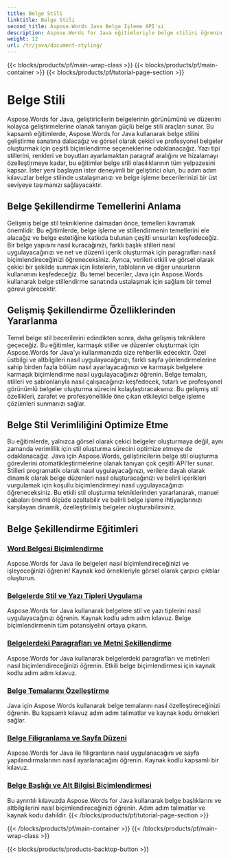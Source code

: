 ```yaml
---
title: Belge Stili
linktitle: Belge Stili
second_title: Aspose.Words Java Belge İşleme API'si
description: Aspose.Words for Java eğitimleriyle belge stilini öğrenin. Görsel olarak çekici ve etkili belgeler için gelişmiş biçimlendirme tekniklerini öğrenin.
weight: 12
url: /tr/java/document-styling/
---
```


{{< blocks/products/pf/main-wrap-class >}}
{{< blocks/products/pf/main-container >}}
{{< blocks/products/pf/tutorial-page-section >}}

# Belge Stili


Aspose.Words for Java, geliştiricilerin belgelerinin görünümünü ve düzenini kolayca geliştirmelerine olanak tanıyan güçlü belge stili araçları sunar. Bu kapsamlı eğitimlerde, Aspose.Words for Java kullanarak belge stilini geliştirme sanatına dalacağız ve görsel olarak çekici ve profesyonel belgeler oluşturmak için çeşitli biçimlendirme seçeneklerine odaklanacağız. Yazı tipi stillerini, renkleri ve boyutları ayarlamaktan paragraf aralığını ve hizalamayı özelleştirmeye kadar, bu eğitimler belge stili olasılıklarının tüm yelpazesini kapsar. İster yeni başlayan ister deneyimli bir geliştirici olun, bu adım adım kılavuzlar belge stilinde ustalaşmanızı ve belge işleme becerilerinizi bir üst seviyeye taşımanızı sağlayacaktır.

## Belge Şekillendirme Temellerini Anlama

Gelişmiş belge stil tekniklerine dalmadan önce, temelleri kavramak önemlidir. Bu eğitimlerde, belge işleme ve stillendirmenin temellerini ele alacağız ve belge estetiğine katkıda bulunan çeşitli unsurları keşfedeceğiz. Bir belge yapısını nasıl kuracağınızı, farklı başlık stilleri nasıl uygulayacağınızı ve net ve düzenli içerik oluşturmak için paragrafları nasıl biçimlendireceğinizi öğreneceksiniz. Ayrıca, verileri etkili ve görsel olarak çekici bir şekilde sunmak için listelerin, tabloların ve diğer unsurların kullanımını keşfedeceğiz. Bu temel beceriler, Java için Aspose.Words kullanarak belge stillendirme sanatında ustalaşmak için sağlam bir temel görevi görecektir.

## Gelişmiş Şekillendirme Özelliklerinden Yararlanma

Temel belge stil becerilerini edindikten sonra, daha gelişmiş tekniklere geçeceğiz. Bu eğitimler, karmaşık stiller ve düzenler oluşturmak için Aspose.Words for Java'yı kullanmanızda size rehberlik edecektir. Özel üstbilgi ve altbilgileri nasıl uygulayacağınızı, farklı sayfa yönlendirmelerine sahip birden fazla bölüm nasıl ayarlayacağınızı ve karmaşık belgelere karmaşık biçimlendirme nasıl uygulayacağınızı öğrenin. Belge temaları, stilleri ve şablonlarıyla nasıl çalışacağınızı keşfedecek, tutarlı ve profesyonel görünümlü belgeler oluşturma sürecini kolaylaştıracaksınız. Bu gelişmiş stil özellikleri, zarafet ve profesyonellikle öne çıkan etkileyici belge işleme çözümleri sunmanızı sağlar.

## Belge Stil Verimliliğini Optimize Etme

Bu eğitimlerde, yalnızca görsel olarak çekici belgeler oluşturmaya değil, aynı zamanda verimlilik için stil oluşturma sürecini optimize etmeye de odaklanacağız. Java için Aspose.Words, geliştiricilerin belge stil oluşturma görevlerini otomatikleştirmelerine olanak tanıyan çok çeşitli API'ler sunar. Stilleri programatik olarak nasıl uygulayacağınızı, verilere dayalı olarak dinamik olarak belge düzenleri nasıl oluşturacağınızı ve belirli içerikleri vurgulamak için koşullu biçimlendirmeyi nasıl uygulayacağınızı öğreneceksiniz. Bu etkili stil oluşturma tekniklerinden yararlanarak, manuel çabaları önemli ölçüde azaltabilir ve belirli belge işleme ihtiyaçlarınızı karşılayan dinamik, özelleştirilmiş belgeler oluşturabilirsiniz.

## Belge Şekillendirme Eğitimleri
### [Word Belgesi Biçimlendirme](./word-document-styling/)
Aspose.Words for Java ile belgeleri nasıl biçimlendireceğinizi ve işleyeceğinizi öğrenin! Kaynak kod örnekleriyle görsel olarak çarpıcı çıktılar oluşturun. 
### [Belgelerde Stil ve Yazı Tipleri Uygulama](./applying-styles-fonts/)
Aspose.Words for Java kullanarak belgelere stil ve yazı tiplerini nasıl uygulayacağınızı öğrenin. Kaynak kodlu adım adım kılavuz. Belge biçimlendirmenin tüm potansiyelini ortaya çıkarın.
### [Belgelerdeki Paragrafları ve Metni Şekillendirme](./styling-paragraphs-text/)
Aspose.Words for Java kullanarak belgelerdeki paragrafları ve metinleri nasıl biçimlendireceğinizi öğrenin. Etkili belge biçimlendirmesi için kaynak kodlu adım adım kılavuz.
### [Belge Temalarını Özelleştirme](./customizing-document-themes/)
Java için Aspose.Words kullanarak belge temalarını nasıl özelleştireceğinizi öğrenin. Bu kapsamlı kılavuz adım adım talimatlar ve kaynak kodu örnekleri sağlar.
### [Belge Filigranlama ve Sayfa Düzeni](./document-watermarking-page-setup/)
Aspose.Words for Java ile filigranların nasıl uygulanacağını ve sayfa yapılandırmalarının nasıl ayarlanacağını öğrenin. Kaynak kodlu kapsamlı bir kılavuz.
### [Belge Başlığı ve Alt Bilgisi Biçimlendirmesi](./document-header-footer-styling/)
Bu ayrıntılı kılavuzda Aspose.Words for Java kullanarak belge başlıklarını ve altbilgilerini nasıl biçimlendireceğinizi öğrenin. Adım adım talimatlar ve kaynak kodu dahildir.
{{< /blocks/products/pf/tutorial-page-section >}}

{{< /blocks/products/pf/main-container >}}
{{< /blocks/products/pf/main-wrap-class >}}

{{< blocks/products/products-backtop-button >}}
